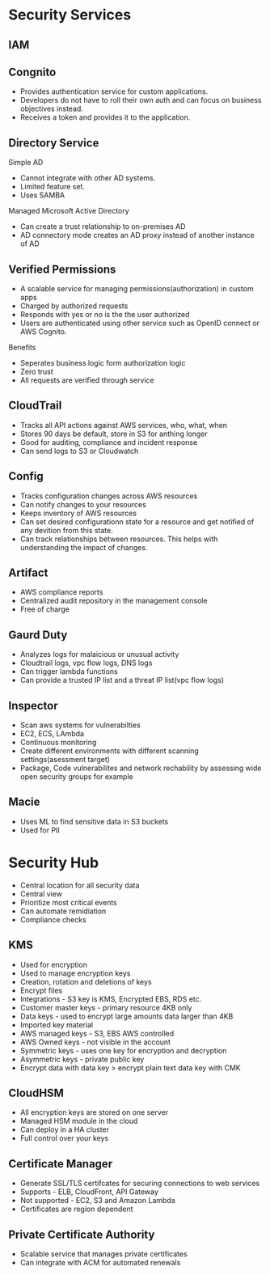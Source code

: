 # Security Services

## IAM

## Congnito

* Provides authentication service for custom applications.
* Developers do not have to roll their own auth and can focus on business objectives instead.
* Receives a token and provides it to the application.

## Directory Service

Simple AD
* Cannot integrate with other AD systems.
* Limited feature set.
* Uses SAMBA

Managed Microsoft Active Directory
* Can create a trust relationship to on-premises AD
* AD connectory mode creates an AD proxy instead of another instance of AD

## Verified Permissions
* A scalable service for managing permissions(authorization) in custom apps
* Charged by authorized requests
* Responds with yes or no is the the user authorized
* Users are authenticated using other service such as OpenID connect or AWS Cognito.

Benefits
  * Seperates business logic form authorization logic
  * Zero trust
  * All requests are verified through service

## CloudTrail

* Tracks all API actions against AWS services, who, what, when
* Stores 90 days be default, store in S3 for anthing longer
* Good for auditing, compliance and incident response
* Can send logs to S3 or Cloudwatch

## Config

* Tracks configuration changes across AWS resources
* Can notify changes to your resources
* Keeps inventory of AWS resources
* Can set desired configurationn state for a resource and get notified of any devition from this state.
* Can track relationships between resources. This helps with understanding the impact of changes.

## Artifact
* AWS compliance reports
* Centralized audit repository in the management console
* Free of charge

## Gaurd Duty
* Analyzes logs for malaicious or unusual activity
* Cloudtrail logs, vpc flow logs, DNS logs
* Can trigger lambda functions
* Can provide a trusted IP list and a threat IP list(vpc flow logs)

## Inspector
* Scan aws systems for vulnerabilties
* EC2, ECS, LAmbda
* Continuous monitoring
* Create different environments with different scanning settings(asessment target)
* Package, Code vulnerabilites and network rechability by assessing wide open security groups for example

## Macie
* Uses ML to find sensitive data in S3 buckets
* Used for PII

# Security Hub
* Central location for all security data
* Central view
* Prioritize most critical events
* Can automate remidiation
* Compliance checks

## KMS
* Used for encryption
* Used to manage encryption keys
* Creation, rotation and deletions of keys
* Encrypt files
* Integrations - S3 key is KMS, Encrypted EBS, RDS etc.
* Customer master keys - primary resource 4KB only
* Data keys - used to encrypt large amounts data larger than 4KB
* Imported key material
* AWS managed keys - S3, EBS AWS controlled
* AWS Owned keys - not visible in the account
* Symmetric keys - uses one key for encryption and decryption
* Asymmetric keys - private public key
* Encrypt data with data key > encrypt plain text data key with CMK

## CloudHSM
* All encryption keys are stored on one server
* Managed HSM module in the cloud
* Can deploy in a HA cluster
* Full control over your keys

## Certificate Manager
* Generate SSL/TLS certifcates for securing connections to web services
* Supports - ELB, CloudFront, API Gateway
* Not supported - EC2, S3 and Amazon Lambda
* Certificates are region dependent

## Private Certificate Authority
* Scalable service that manages private certificates
* Can integrate with ACM for automated renewals



